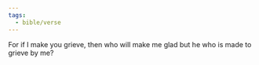 ```yaml
---
tags:
  - bible/verse
---
```

For if I make you grieve, then who will make me glad but he who is made to grieve by me?